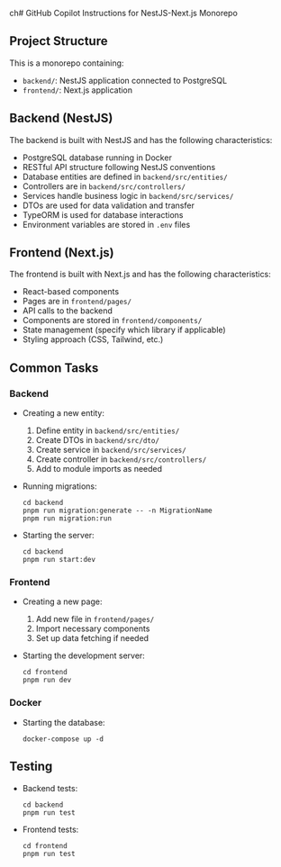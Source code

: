 ch# GitHub Copilot Instructions for NestJS-Next.js Monorepo

## Project Structure

This is a monorepo containing:

- `backend/`: NestJS application connected to PostgreSQL
- `frontend/`: Next.js application

## Backend (NestJS)

The backend is built with NestJS and has the following characteristics:

- PostgreSQL database running in Docker
- RESTful API structure following NestJS conventions
- Database entities are defined in `backend/src/entities/`
- Controllers are in `backend/src/controllers/`
- Services handle business logic in `backend/src/services/`
- DTOs are used for data validation and transfer
- TypeORM is used for database interactions
- Environment variables are stored in `.env` files

## Frontend (Next.js)

The frontend is built with Next.js and has the following characteristics:

- React-based components
- Pages are in `frontend/pages/`
- API calls to the backend
- Components are stored in `frontend/components/`
- State management (specify which library if applicable)
- Styling approach (CSS, Tailwind, etc.)

## Common Tasks

### Backend

- Creating a new entity:

  1. Define entity in `backend/src/entities/`
  2. Create DTOs in `backend/src/dto/`
  3. Create service in `backend/src/services/`
  4. Create controller in `backend/src/controllers/`
  5. Add to module imports as needed

- Running migrations:

  ```
  cd backend
  pnpm run migration:generate -- -n MigrationName
  pnpm run migration:run
  ```

- Starting the server:
  ```
  cd backend
  pnpm run start:dev
  ```

### Frontend

- Creating a new page:

  1. Add new file in `frontend/pages/`
  2. Import necessary components
  3. Set up data fetching if needed

- Starting the development server:
  ```
  cd frontend
  pnpm run dev
  ```

### Docker

- Starting the database:
  ```
  docker-compose up -d
  ```

## Testing

- Backend tests:

  ```
  cd backend
  pnpm run test
  ```

- Frontend tests:
  ```
  cd frontend
  pnpm run test
  ```
